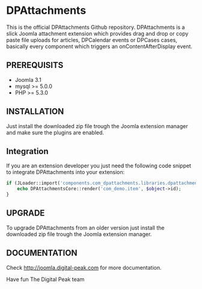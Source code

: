DPAttachments
=============
This is the official DPAttachments Github repository. DPAttachments is a slick Joomla attachment
extension which provides drag and drop or copy paste file uploads for articles, DPCalendar events
or DPCases cases, basically every component which triggers an onContentAfterDisplay event.

PREREQUISITS
------------
- Joomla 3.1
- mysql >= 5.0.0
- PHP >= 5.3.0

INSTALLATION
------------
Just install the downloaded zip file trough the Joomla extension manager and make sure the plugins are
enabled.

Integration
------------
If you are an extension developer you just need the following code snippet to integrate DPAttachments
into your extension:

```php
if (JLoader::import('components.com_dpattachments.libraries.dpattachments.core', JPATH_ADMINISTRATOR)) {
    echo DPAttachmentsCore::render('com_demo.item', $object->id);
}
```

UPGRADE
-------
To upgrade DPAttachments from an older version just install the downloaded zip file trough the Joomla
extension manager.

DOCUMENTATION
-------------
Check http://joomla.digital-peak.com for more documentation.


Have fun
The Digital Peak team
